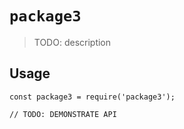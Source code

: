 # `package3`

> TODO: description

## Usage

```
const package3 = require('package3');

// TODO: DEMONSTRATE API
```
